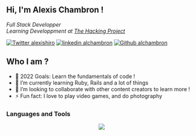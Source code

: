 ## Hi, I'm Alexis Chambron !
<p><em>Full Stack Developper</br>Learning Developpment at <a href="https://www.thehackingproject.org/parcours">The Hacking Project</a>
</em></p>

[![Twitter alexishiro](https://img.shields.io/badge/Twitter-1DA1F2?style=for-the-badge&logo=twitter&logoColor=white)](https://twitter.com/AlexisHiro) 
[![linkedin alchambron](https://img.shields.io/badge/LinkedIn-0077B5?style=for-the-badge&logo=linkedin&logoColor=white)](https://www.linkedin.com/in/alchambron/) 
[![Github alchambron](https://img.shields.io/badge/GitHub-100000?style=for-the-badge&logo=github&logoColor=white)](https://github.com/alchambron)

## Who I am ?

- 🥅 2022 Goals: Learn the fundamentals of code !
- 🌱 I’m currently learning Ruby, Rails and a lot of things
- 👯 I’m looking to collaborate with other content creators to learn more !
- ⚡ Fun fact: I love to play video games, and do photography

### Languages and Tools

<p align="center">
  <a href="https://skillicons.dev">
    <img src="https://skillicons.dev/icons?i=git,github,vim,lua,neovim,ruby,rails,html,css,boostrap,stackoverflow,ps,ae,pr" />
  </a>
</p>

